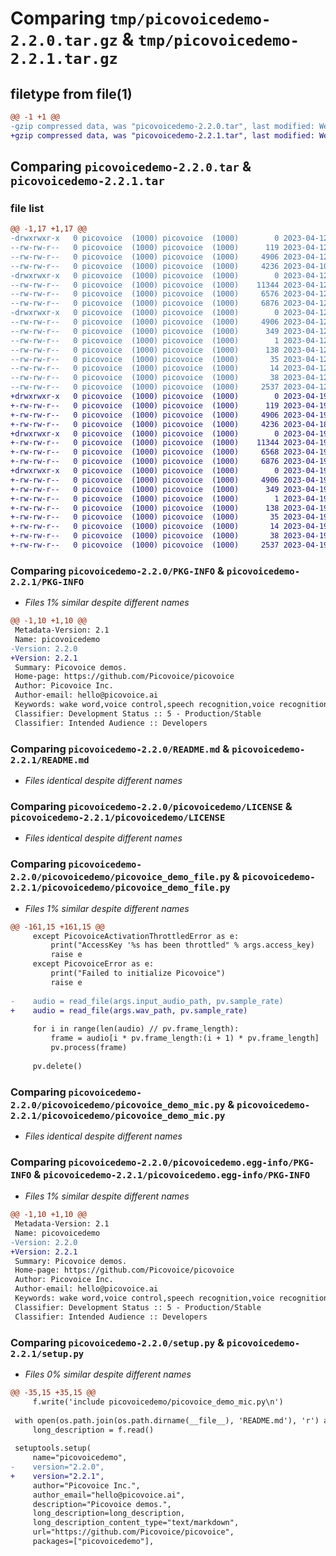 # Comparing `tmp/picovoicedemo-2.2.0.tar.gz` & `tmp/picovoicedemo-2.2.1.tar.gz`

## filetype from file(1)

```diff
@@ -1 +1 @@
-gzip compressed data, was "picovoicedemo-2.2.0.tar", last modified: Wed Apr 12 18:12:50 2023, max compression
+gzip compressed data, was "picovoicedemo-2.2.1.tar", last modified: Wed Apr 19 17:57:19 2023, max compression
```

## Comparing `picovoicedemo-2.2.0.tar` & `picovoicedemo-2.2.1.tar`

### file list

```diff
@@ -1,17 +1,17 @@
-drwxrwxr-x   0 picovoice  (1000) picovoice  (1000)        0 2023-04-12 18:12:50.026604 picovoicedemo-2.2.0/
--rw-rw-r--   0 picovoice  (1000) picovoice  (1000)      119 2023-04-12 18:12:48.000000 picovoicedemo-2.2.0/MANIFEST.in
--rw-rw-r--   0 picovoice  (1000) picovoice  (1000)     4906 2023-04-12 18:12:50.026604 picovoicedemo-2.2.0/PKG-INFO
--rw-rw-r--   0 picovoice  (1000) picovoice  (1000)     4236 2023-04-10 19:55:03.000000 picovoicedemo-2.2.0/README.md
-drwxrwxr-x   0 picovoice  (1000) picovoice  (1000)        0 2023-04-12 18:12:50.022604 picovoicedemo-2.2.0/picovoicedemo/
--rw-rw-r--   0 picovoice  (1000) picovoice  (1000)    11344 2023-04-12 18:12:48.000000 picovoicedemo-2.2.0/picovoicedemo/LICENSE
--rw-rw-r--   0 picovoice  (1000) picovoice  (1000)     6576 2023-04-12 18:12:48.000000 picovoicedemo-2.2.0/picovoicedemo/picovoice_demo_file.py
--rw-rw-r--   0 picovoice  (1000) picovoice  (1000)     6876 2023-04-12 18:12:48.000000 picovoicedemo-2.2.0/picovoicedemo/picovoice_demo_mic.py
-drwxrwxr-x   0 picovoice  (1000) picovoice  (1000)        0 2023-04-12 18:12:50.026604 picovoicedemo-2.2.0/picovoicedemo.egg-info/
--rw-rw-r--   0 picovoice  (1000) picovoice  (1000)     4906 2023-04-12 18:12:49.000000 picovoicedemo-2.2.0/picovoicedemo.egg-info/PKG-INFO
--rw-rw-r--   0 picovoice  (1000) picovoice  (1000)      349 2023-04-12 18:12:49.000000 picovoicedemo-2.2.0/picovoicedemo.egg-info/SOURCES.txt
--rw-rw-r--   0 picovoice  (1000) picovoice  (1000)        1 2023-04-12 18:12:49.000000 picovoicedemo-2.2.0/picovoicedemo.egg-info/dependency_links.txt
--rw-rw-r--   0 picovoice  (1000) picovoice  (1000)      138 2023-04-12 18:12:49.000000 picovoicedemo-2.2.0/picovoicedemo.egg-info/entry_points.txt
--rw-rw-r--   0 picovoice  (1000) picovoice  (1000)       35 2023-04-12 18:12:49.000000 picovoicedemo-2.2.0/picovoicedemo.egg-info/requires.txt
--rw-rw-r--   0 picovoice  (1000) picovoice  (1000)       14 2023-04-12 18:12:49.000000 picovoicedemo-2.2.0/picovoicedemo.egg-info/top_level.txt
--rw-rw-r--   0 picovoice  (1000) picovoice  (1000)       38 2023-04-12 18:12:50.026604 picovoicedemo-2.2.0/setup.cfg
--rw-rw-r--   0 picovoice  (1000) picovoice  (1000)     2537 2023-04-12 18:08:55.000000 picovoicedemo-2.2.0/setup.py
+drwxrwxr-x   0 picovoice  (1000) picovoice  (1000)        0 2023-04-19 17:57:19.188887 picovoicedemo-2.2.1/
+-rw-rw-r--   0 picovoice  (1000) picovoice  (1000)      119 2023-04-19 17:57:18.000000 picovoicedemo-2.2.1/MANIFEST.in
+-rw-rw-r--   0 picovoice  (1000) picovoice  (1000)     4906 2023-04-19 17:57:19.188887 picovoicedemo-2.2.1/PKG-INFO
+-rw-rw-r--   0 picovoice  (1000) picovoice  (1000)     4236 2023-04-18 21:24:31.000000 picovoicedemo-2.2.1/README.md
+drwxrwxr-x   0 picovoice  (1000) picovoice  (1000)        0 2023-04-19 17:57:19.188887 picovoicedemo-2.2.1/picovoicedemo/
+-rw-rw-r--   0 picovoice  (1000) picovoice  (1000)    11344 2023-04-19 17:57:18.000000 picovoicedemo-2.2.1/picovoicedemo/LICENSE
+-rw-rw-r--   0 picovoice  (1000) picovoice  (1000)     6568 2023-04-19 17:57:18.000000 picovoicedemo-2.2.1/picovoicedemo/picovoice_demo_file.py
+-rw-rw-r--   0 picovoice  (1000) picovoice  (1000)     6876 2023-04-19 17:57:18.000000 picovoicedemo-2.2.1/picovoicedemo/picovoice_demo_mic.py
+drwxrwxr-x   0 picovoice  (1000) picovoice  (1000)        0 2023-04-19 17:57:19.188887 picovoicedemo-2.2.1/picovoicedemo.egg-info/
+-rw-rw-r--   0 picovoice  (1000) picovoice  (1000)     4906 2023-04-19 17:57:18.000000 picovoicedemo-2.2.1/picovoicedemo.egg-info/PKG-INFO
+-rw-rw-r--   0 picovoice  (1000) picovoice  (1000)      349 2023-04-19 17:57:19.000000 picovoicedemo-2.2.1/picovoicedemo.egg-info/SOURCES.txt
+-rw-rw-r--   0 picovoice  (1000) picovoice  (1000)        1 2023-04-19 17:57:18.000000 picovoicedemo-2.2.1/picovoicedemo.egg-info/dependency_links.txt
+-rw-rw-r--   0 picovoice  (1000) picovoice  (1000)      138 2023-04-19 17:57:18.000000 picovoicedemo-2.2.1/picovoicedemo.egg-info/entry_points.txt
+-rw-rw-r--   0 picovoice  (1000) picovoice  (1000)       35 2023-04-19 17:57:19.000000 picovoicedemo-2.2.1/picovoicedemo.egg-info/requires.txt
+-rw-rw-r--   0 picovoice  (1000) picovoice  (1000)       14 2023-04-19 17:57:19.000000 picovoicedemo-2.2.1/picovoicedemo.egg-info/top_level.txt
+-rw-rw-r--   0 picovoice  (1000) picovoice  (1000)       38 2023-04-19 17:57:19.188887 picovoicedemo-2.2.1/setup.cfg
+-rw-rw-r--   0 picovoice  (1000) picovoice  (1000)     2537 2023-04-19 17:54:51.000000 picovoicedemo-2.2.1/setup.py
```

### Comparing `picovoicedemo-2.2.0/PKG-INFO` & `picovoicedemo-2.2.1/PKG-INFO`

 * *Files 1% similar despite different names*

```diff
@@ -1,10 +1,10 @@
 Metadata-Version: 2.1
 Name: picovoicedemo
-Version: 2.2.0
+Version: 2.2.1
 Summary: Picovoice demos.
 Home-page: https://github.com/Picovoice/picovoice
 Author: Picovoice Inc.
 Author-email: hello@picovoice.ai
 Keywords: wake word,voice control,speech recognition,voice recognition,natural language understanding
 Classifier: Development Status :: 5 - Production/Stable
 Classifier: Intended Audience :: Developers
```

### Comparing `picovoicedemo-2.2.0/README.md` & `picovoicedemo-2.2.1/README.md`

 * *Files identical despite different names*

### Comparing `picovoicedemo-2.2.0/picovoicedemo/LICENSE` & `picovoicedemo-2.2.1/picovoicedemo/LICENSE`

 * *Files identical despite different names*

### Comparing `picovoicedemo-2.2.0/picovoicedemo/picovoice_demo_file.py` & `picovoicedemo-2.2.1/picovoicedemo/picovoice_demo_file.py`

 * *Files 1% similar despite different names*

```diff
@@ -161,15 +161,15 @@
     except PicovoiceActivationThrottledError as e:
         print("AccessKey '%s has been throttled" % args.access_key)
         raise e
     except PicovoiceError as e:
         print("Failed to initialize Picovoice")
         raise e
 
-    audio = read_file(args.input_audio_path, pv.sample_rate)
+    audio = read_file(args.wav_path, pv.sample_rate)
 
     for i in range(len(audio) // pv.frame_length):
         frame = audio[i * pv.frame_length:(i + 1) * pv.frame_length]
         pv.process(frame)
 
     pv.delete()
```

### Comparing `picovoicedemo-2.2.0/picovoicedemo/picovoice_demo_mic.py` & `picovoicedemo-2.2.1/picovoicedemo/picovoice_demo_mic.py`

 * *Files identical despite different names*

### Comparing `picovoicedemo-2.2.0/picovoicedemo.egg-info/PKG-INFO` & `picovoicedemo-2.2.1/picovoicedemo.egg-info/PKG-INFO`

 * *Files 1% similar despite different names*

```diff
@@ -1,10 +1,10 @@
 Metadata-Version: 2.1
 Name: picovoicedemo
-Version: 2.2.0
+Version: 2.2.1
 Summary: Picovoice demos.
 Home-page: https://github.com/Picovoice/picovoice
 Author: Picovoice Inc.
 Author-email: hello@picovoice.ai
 Keywords: wake word,voice control,speech recognition,voice recognition,natural language understanding
 Classifier: Development Status :: 5 - Production/Stable
 Classifier: Intended Audience :: Developers
```

### Comparing `picovoicedemo-2.2.0/setup.py` & `picovoicedemo-2.2.1/setup.py`

 * *Files 0% similar despite different names*

```diff
@@ -35,15 +35,15 @@
     f.write('include picovoicedemo/picovoice_demo_mic.py\n')
 
 with open(os.path.join(os.path.dirname(__file__), 'README.md'), 'r') as f:
     long_description = f.read()
 
 setuptools.setup(
     name="picovoicedemo",
-    version="2.2.0",
+    version="2.2.1",
     author="Picovoice Inc.",
     author_email="hello@picovoice.ai",
     description="Picovoice demos.",
     long_description=long_description,
     long_description_content_type="text/markdown",
     url="https://github.com/Picovoice/picovoice",
     packages=["picovoicedemo"],
```

